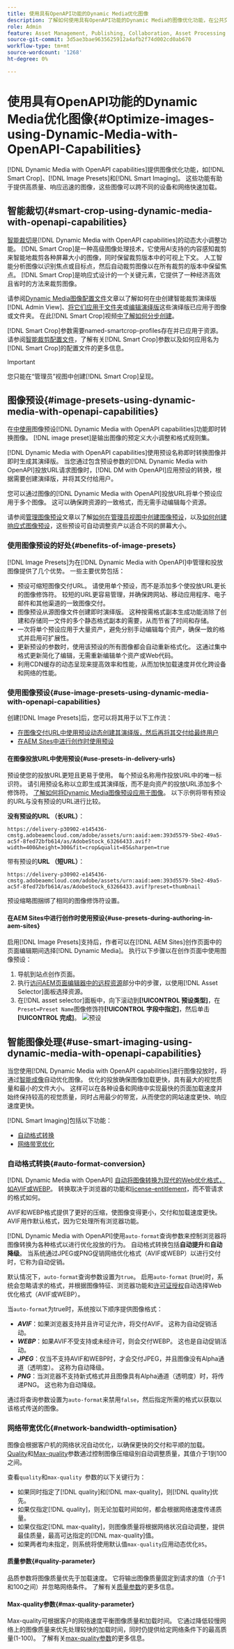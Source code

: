 ```yaml
---
title: 使用具有OpenAPI功能的Dynamic Media优化图像
description: 了解如何使用具有OpenAPI功能的Dynamic Media的图像优化功能，在公共交付之前快速优化图像
role: Admin
feature: Asset Management, Publishing, Collaboration, Asset Processing
source-git-commit: 3d5ae3bae9635625912a4afb2f74d002cd0ab670
workflow-type: tm+mt
source-wordcount: '1268'
ht-degree: 0%

---
```



# 使用具有OpenAPI功能的Dynamic Media优化图像{#Optimize-images-using-Dynamic-Media-with-OpenAPI-Capabilities}

[!DNL Dynamic Media with OpenAPI capabilities]提供图像优化功能，如[!DNL Smart Crop]、[!DNL Image Presets]和[!DNL Smart Imaging]。 这些功能有助于提供高质量、响应迅速的图像，这些图像可以跨不同的设备和网络快速加载。

## 智能裁切{#smart-crop-using-dynamic-media-with-openapi-capabilities}

[智能裁切](https://developer.adobe.com/experience-cloud/experience-manager-apis/api/stable/assets/delivery/#operation/getAssetSeoFormat!in=query&path=smartcrop&t=request)是[!DNL Dynamic Media with OpenAPI capabilities]的动态大小调整功能。 [!DNL Smart Crop]是一种高级图像处理技术，它使用AI支持的内容感知裁剪来智能地裁剪各种屏幕大小的图像，同时保留裁剪版本中的可视上下文。 人工智能分析图像以识别焦点或目标点，然后自动裁剪图像以在所有裁剪的版本中保留焦点。 [!DNL Smart Crop]是响应式设计的一个关键元素，它提供了一种经济高效且省时的方法来裁剪图像。

请参阅[Dynamic Media图像配置文件](https://experienceleague.adobe.com/zh-hans/docs/experience-manager-cloud-service/content/assets/dynamicmedia/image-profiles)文章以了解如何在[中](https://experienceleague.adobe.com/zh-hans/docs/experience-manager-cloud-service/content/assets/dynamicmedia/image-profiles#creating-image-profiles)创建智能裁剪演绎版[!DNL Admin View]、[将它们应用于文件夹](https://experienceleague.adobe.com/zh-hans/docs/experience-manager-cloud-service/content/assets/dynamicmedia/image-profiles#applying-an-image-profile-to-folders)或[编辑演绎版](https://experienceleague.adobe.com/zh-hans/docs/experience-manager-cloud-service/content/assets/dynamicmedia/image-profiles#editing-the-smart-crop-or-smart-swatch-of-a-single-image)这些演绎版已应用于图像或文件夹。 在此[!DNL Smart Crop]视频[中了解如何分步创建](https://experienceleague.adobe.com/zh-hans/docs/experience-manager-learn/assets/dynamic-media/images/smart-crop-feature-video-use)。

[!DNL Smart Crop]参数需要named-smartcrop-profiles存在并已应用于资源。 请参阅[智能裁剪配置文件](https://developer.adobe.com/experience-cloud/experience-manager-apis/api/stable/assets/delivery/#operation/getAssetSeoFormat!in=query&path=smartcrop&t=request)，了解有关[!DNL Smart Crop]参数以及如何应用名为[!DNL Smart Crop]的配置文件的更多信息。

>[!IMPORTANT]
>
> 您只能在“管理员”视图中创建[!DNL Smart Crop]呈现。

## 图像预设{#image-presets-using-dynamic-media-with-openapi-capabilities}

在[中使用](https://developer.adobe.com/experience-cloud/experience-manager-apis/api/stable/assets/delivery/#operation/getAssetSeoFormat!in=query&path=preset&t=request)图像预设[!DNL Dynamic Media with OpenAPI capabilities]功能即时转换图像。 [!DNL image preset]是输出图像的预定义大小调整和格式规则集。

[!DNL Dynamic Media with OpenAPI capabilities]使用预设名称即时转换图像并即时生成其演绎版。 当您通过包含预设参数的[!DNL Dynamic Media with OpenAPI]投放URL请求图像时，[!DNL DM with OpenAPI]应用预设的转换，根据需要创建演绎版，并将其交付给用户。

您可以通过图像的[!DNL Dynamic Media with OpenAPI]投放URL将单个预设应用于多个图像。 这可以确保跨资源的一致格式，而无需手动编辑每个资源。

请参阅[管理图像预设](https://experienceleague.adobe.com/zh-hans/docs/experience-manager-cloud-service/content/assets/dynamicmedia/managing-image-presets)文章以了解[如何在管理员视图中创建图像预设](https://experienceleague.adobe.com/zh-hans/docs/experience-manager-cloud-service/content/assets/dynamicmedia/managing-image-presets#creating-image-presets)，以及[如何创建响应式图像预设](https://experienceleague.adobe.com/zh-hans/docs/experience-manager-cloud-service/content/assets/dynamicmedia/managing-image-presets#creating-a-responsive-image-preset)，这些预设可自动调整资产以适合不同的屏幕大小。

### 使用图像预设的好处{#benefits-of-image-presets}

[!DNL Image Presets]为在[!DNL Dynamic Media with OpenAPI]中管理和投放图像提供了几个优势。 一些主要优势包括：

* 预设可缩短图像交付URL。 请使用单个预设，而不是添加多个使投放URL更长的图像修饰符。 较短的URL更容易管理，并确保跨网站、移动应用程序、电子邮件和其他渠道的一致图像交付。
* 图像预设从源图像文件创建即时演绎版。 这种按需格式副本生成功能消除了创建和存储同一文件的多个静态格式副本的需要，从而节省了时间和存储。
* 一次将单个预设应用于大量资产，避免分别手动编辑每个资产，确保一致的格式并启用可扩展性。
* 更新预设的参数时，使用该预设的所有图像都会自动重新格式化。 这通过集中格式更新简化了编辑，无需重新编辑单个资产或Web代码。
* 利用CDN缓存的动态呈现来提高效率和性能，从而加快加载速度并优化跨设备和网络的性能。

### 使用图像预设{#use-image-presets-using-dynamic-media-with-openapi-capabilities}

创建[!DNL Image Presets]后，您可以将其用于以下工作流：

* [在图像交付URL中使用预设动态创建其演绎版，然后再将其交付给最终用户](#use-presets-in-delivery-urls)
* [在AEM Sites中进行创作时使用预设](#use-presets-during-authoring-in-aem-sites)

#### 在图像投放URL中使用预设{#use-presets-in-delivery-urls}

预设使您的投放URL更短且更易于使用。  每个预设名称用作投放URL中的唯一标识符。 请引用预设名称以立即生成其演绎版，而不是向资产的投放URL添加多个修饰符。 [了解如何将Dynamic Media图像预设应用于图像](https://experienceleague.adobe.com/zh-hans/docs/experience-manager-cloud-service/content/assets/dynamicmedia/image-presets)。
以下示例将带有预设的URL与没有预设的URL进行比较。

**没有预设的URL （长URL）**：

```
https://delivery-p30902-e145436-cmstg.adobeaemcloud.com/adobe/assets/urn:aaid:aem:393d5579-5be2-49a5-ac5f-8fed72bfb614/as/AdobeStock_63266433.avif?width=400&height=300&fit=crop&qualit=85&sharpen=true
```

带有预设的&#x200B;**URL （短URL）**：

```
https://delivery-p30902-e145436-cmstg.adobeaemcloud.com/adobe/assets/urn:aaid:aem:393d5579-5be2-49a5-ac5f-8fed72bfb614/as/AdobeStock_63266433.avif?preset=thumbnail
```

预设缩略图捆绑了相同的图像修饰符设置。

#### 在AEM Sites中进行创作时使用预设{#use-presets-during-authoring-in-aem-sites}

启用[!DNL Image Presets]支持后，作者可以在[!DNL AEM Sites]创作页面中的页面编辑期间选择[!DNL Dynamic Media]。
执行以下步骤以在创作页面中使用图像预设：
1. 导航到站点创作页面。
1. 执行[访问AEM页面编辑器中的远程资源](/help/assets/integrate-remote-approved-assets-with-sites.md#access-remote-assets-in-aem-page-editor)部分中的步骤，以使用[!DNL Asset Selector]面板选择资源。
1. 在[!DNL asset selector]面板中，向下滚动到&#x200B;**[!UICONTROL 预设类型]**，在`Preset=Preset Name`图像修饰符&#x200B;**[!UICONTROL 字段中指定]**，然后单击&#x200B;**[!UICONTROL 完成]**。
   ![预设](/help/assets/assets/preset-in-asset-selector-panel.png)

## 智能图像处理{#use-smart-imaging-using-dynamic-media-with-openapi-capabilities}

当您使用[!DNL Dynamic Media with OpenAPI capabilities]进行图像投放时，将通过[智能成像](https://developer.adobe.com/experience-cloud/experience-manager-apis/api/stable/assets/delivery/)自动优化图像。 优化的投放确保图像加载更快，具有最大的视觉质量和最小的文件大小。 这样可以在各种设备和网络中实现最快的页面加载速度并始终保持较高的视觉质量，同时占用最少的带宽，从而使您的网站速度更快、响应速度更快。

[!DNL Smart Imaging]包括以下功能：

* [自动格式转换](#auto-format-conversion)
* [网络带宽优化](#network-bandwidth-optimisation)

### 自动格式转换{#auto-format-conversion}

[!DNL Dynamic Media with OpenAPI] [自动将图像转换为现代的Web优化格式，如AVIF或WEBP](https://developer.adobe.com/experience-cloud/experience-manager-apis/api/stable/assets/delivery/#operation/getAssetSeoFormat!in=query&path=auto-format&t=request)。 转换取决于浏览器的功能和[license-entitlement](https://experienceleague.adobe.com/zh-hans/docs/experience-manager-cloud-service/content/assets/dynamicmedia/dm-prime-ultimate)，而不管请求的格式如何。

AVIF和WEBP格式提供了更好的压缩，使图像变得更小，交付和加载速度更快。 AVIF用作默认格式，因为它处理所有浏览器功能。

[!DNL Dynamic Media with OpenAPI]使用`auto-format`查询参数来控制浏览器将图像转换为各种格式以进行优化投放的行为。 自动格式转换包括&#x200B;**自动提升**&#x200B;和&#x200B;**自动降级**。 当系统通过JPEG或PNG促销网络优化格式（AVIF或WEBP）以进行交付时，它称为自动促销。

默认情况下，`auto-format`查询参数设置为`true`。 启用`auto-format` (true)时，系统会忽略请求的格式，并根据图像特征、浏览器功能和[许可证授权](https://experienceleague.adobe.com/zh-hans/docs/experience-manager-cloud-service/content/assets/dynamicmedia/dm-prime-ultimate)自动选择Web优化格式（AVIF或WEBP）。

当`auto-format`为true时，系统按以下顺序提供图像格式：

* ***AVIF***：如果浏览器支持并且许可证允许，将交付AVIF。 这称为自动促销活动。
* ***WEBP***：如果AVIF不受支持或未经许可，则会交付WEBP。 这也是自动促销活动。
* ***JPEG***：仅当不支持AVIF和WEBP时，才会交付JPEG，并且图像没有Alpha通道（透明度）。 这称为自动降级。
* ***PNG***：当浏览器不支持新式格式并且图像具有Alpha通道（透明度）时，将传递PNG。 这也称为自动降级。

通过将查询参数设置为`auto-format`来禁用`false`，然后指定所需的格式以获取以该格式传送的图像。

### 网络带宽优化{#network-bandwidth-optimisation}

图像会根据客户机的网络状况自动优化，以确保更快的交付和平顺的加载。 [Quality](#quality-parameter)和[Max-quality](#max-quality-parameter)参数通过控制图像压缩级别自动调整质量，其值介于1到100之间。

查看`quality`和`max-quality `参数的以下关键行为：

* 如果同时指定了[!DNL quality]和[!DNL max-quality]，则[!DNL quality]优先。
* 如果仅指定[!DNL quality]，则无论加载时间如何，都会根据网络速度传递质量。
* 如果仅指定[!DNL max-quality]，则图像质量将根据网络状况自动调整，提供最佳质量，最高可达指定的[!DNL max-quality]值。
* 如果两者均未指定，则系统将使用默认值`max-quality`应用动态优化`85`。

#### 质量参数{#quality-parameter}

品质参数将图像质量优先于加载速度。 它将输出图像质量固定到请求的值（介于1和100之间）并忽略网络条件。 了解有关[质量参数](https://developer.adobe.com/experience-cloud/experience-manager-apis/api/stable/assets/delivery/#operation/getAssetSeoFormat!in=query&path=quality&t=request)的更多信息。

#### Max-quality参数{#max-quality-parameter}

Max-quality可根据客户的网络速度平衡图像质量和加载时间。 它通过降低较慢网络上的图像质量来优先处理较快的加载时间，同时仍提供给定网络条件下的最高质量(1-100)。 了解有关[max-quality参数](https://developer.adobe.com/experience-cloud/experience-manager-apis/api/stable/assets/delivery/#operation/getAssetSeoFormat!in=query&path=quality&t=request)的更多信息。
